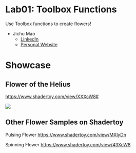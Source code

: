 # Lab01: Toolbox Functions
Use Toolbox functions to create flowers!
* Jichu Mao
  * [LinkedIn](https://www.linkedin.com/in/jichu-mao-a3a980226/)
  *  [Personal Website](https://jichu.art/)

# Showcase
## Flower of the Helius

https://www.shadertoy.com/view/XXXcW8#

<img src="flower.gif" > 

## Other Flower Samples on Shadertoy

Pulsing Flower
https://www.shadertoy.com/view/MXlyDn

Spinning Flower
https://www.shadertoy.com/view/43XcW8
